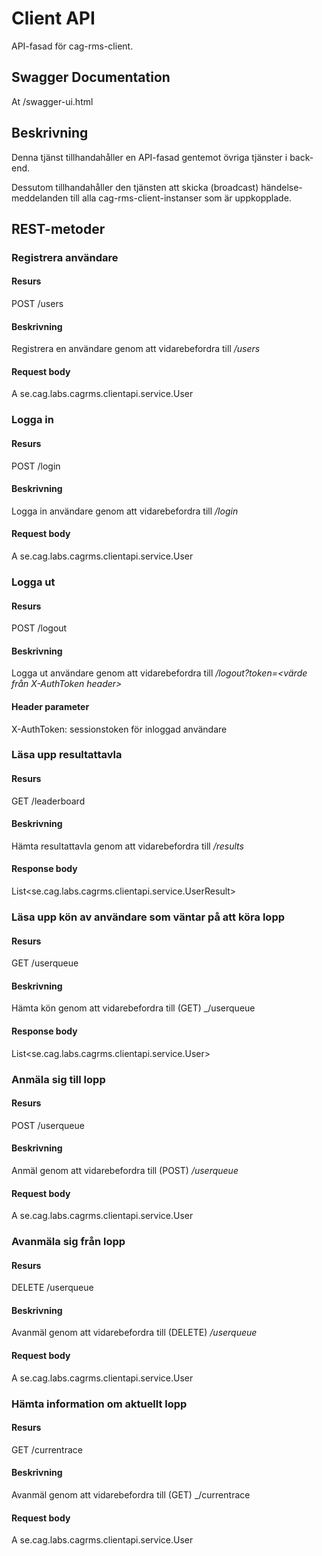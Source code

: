 Client API
==========
API-fasad för cag-rms-client.

Swagger Documentation
---------------------
At <host>/swagger-ui.html

Beskrivning
-------------
Denna tjänst tillhandahåller en API-fasad gentemot övriga tjänster i back-end.

Dessutom tillhandahåller den tjänsten att skicka (broadcast) händelse-meddelanden
till alla cag-rms-client-instanser som är uppkopplade.

REST-metoder
------------

### Registrera användare
#### Resurs
POST /users

#### Beskrivning
Registrera en användare genom att vidarebefordra till _<user-manager>/users_

#### Request body
A se.cag.labs.cagrms.clientapi.service.User

### Logga in
#### Resurs
POST /login

#### Beskrivning
Logga in användare genom att vidarebefordra till _<user-manager>/login_

#### Request body
A se.cag.labs.cagrms.clientapi.service.User

### Logga ut
#### Resurs
POST /logout

#### Beskrivning
Logga ut användare genom att vidarebefordra till _<user-manager>/logout?token=<värde från X-AuthToken header>_

#### Header parameter
X-AuthToken: sessionstoken för inloggad användare

### Läsa upp resultattavla
#### Resurs
GET /leaderboard

#### Beskrivning
Hämta resultattavla genom att vidarebefordra till _<leaderboard>/results_

#### Response body
List<se.cag.labs.cagrms.clientapi.service.UserResult>

### Läsa upp kön av användare som väntar på att köra lopp
#### Resurs
GET /userqueue

#### Beskrivning
Hämta kön genom att vidarebefordra till (GET) _<race-administrator>/userqueue

#### Response body
List<se.cag.labs.cagrms.clientapi.service.User>

### Anmäla sig till lopp
#### Resurs
POST /userqueue

#### Beskrivning
Anmäl genom att vidarebefordra till (POST) _<race-administrator>/userqueue_

#### Request body
A se.cag.labs.cagrms.clientapi.service.User

### Avanmäla sig från lopp
#### Resurs
DELETE /userqueue

#### Beskrivning
Avanmäl genom att vidarebefordra till (DELETE) _<race-administrator>/userqueue_

#### Request body
A se.cag.labs.cagrms.clientapi.service.User

### Hämta information om aktuellt lopp
#### Resurs
GET /currentrace

#### Beskrivning
Avanmäl genom att vidarebefordra till (GET) _<race-administrator>/currentrace

#### Request body
A se.cag.labs.cagrms.clientapi.service.User
